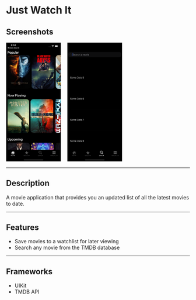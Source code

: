 # Just Watch It
## Screenshots

<img src= "/screenshots/1.png" width = "150">&emsp;
<img src= "/screenshots/2.png" width = "150">

---
## Description
A movie application that provides you an updated list of all the latest movies to date.

---
## Features
- Save movies to a watchlist for later viewing
- Search any movie from the TMDB database

---
## Frameworks
- UIKit
- TMDB API

<!--Addlater# ### What I learned:

## Author Info
- Twitter - 

-->


